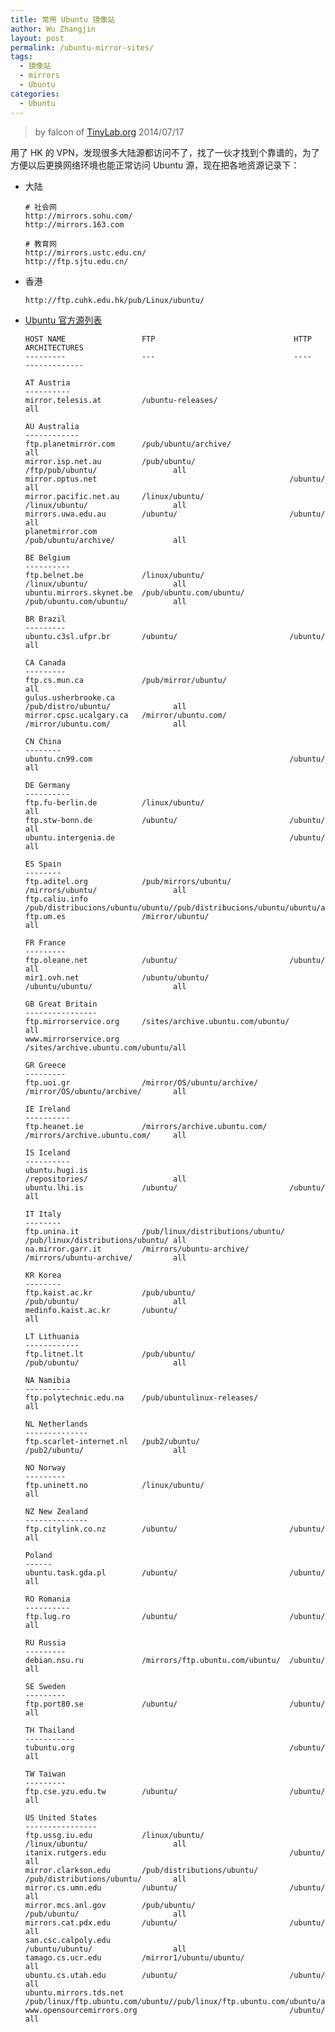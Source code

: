 ```yaml
---
title: 常用 Ubuntu 镜像站
author: Wu Zhangjin
layout: post
permalink: /ubuntu-mirror-sites/
tags:
  - 镜像站
  - mirrors
  - Ubuntu
categories:
  - Ubuntu
---
```


> by falcon of [TinyLab.org][2]
> 2014/07/17

用了 HK 的 VPN，发现很多大陆源都访问不了，找了一伙才找到个靠谱的，为了方便以后更换网络环境也能正常访问 Ubuntu 源，现在把各地资源记录下：

* 大陆

      # 社会网
      http://mirrors.sohu.com/
      http://mirrors.163.com
      
      # 教育网
      http://mirrors.ustc.edu.cn/
      http://ftp.sjtu.edu.cn/

* 香港

      http://ftp.cuhk.edu.hk/pub/Linux/ubuntu/

* [Ubuntu 官方源列表][3]

      HOST NAME                 FTP                               HTTP                              ARCHITECTURES
      ---------                 ---                               ----                              -------------
      
      AT Austria
      ----------
      mirror.telesis.at         /ubuntu-releases/                                                 all
      
      AU Australia
      ------------
      ftp.planetmirror.com      /pub/ubuntu/archive/                                              all
      mirror.isp.net.au         /pub/ubuntu/                     /ftp/pub/ubuntu/                 all
      mirror.optus.net                                           /ubuntu/                         all
      mirror.pacific.net.au     /linux/ubuntu/                   /linux/ubuntu/                   all
      mirrors.uwa.edu.au        /ubuntu/                         /ubuntu/                         all
      planetmirror.com                                           /pub/ubuntu/archive/             all
      
      BE Belgium
      ----------
      ftp.belnet.be             /linux/ubuntu/                   /linux/ubuntu/                   all
      ubuntu.mirrors.skynet.be  /pub/ubuntu.com/ubuntu/          /pub/ubuntu.com/ubuntu/          all
      
      BR Brazil
      ---------
      ubuntu.c3sl.ufpr.br       /ubuntu/                         /ubuntu/                         all
      
      CA Canada
      ---------
      ftp.cs.mun.ca             /pub/mirror/ubuntu/                                               all
      gulus.usherbrooke.ca                                       /pub/distro/ubuntu/              all
      mirror.cpsc.ucalgary.ca   /mirror/ubuntu.com/              /mirror/ubuntu.com/              all
      
      CN China
      --------
      ubuntu.cn99.com                                            /ubuntu/                         all
      
      DE Germany
      ----------
      ftp.fu-berlin.de          /linux/ubuntu/                                                    all
      ftp.stw-bonn.de           /ubuntu/                         /ubuntu/                         all
      ubuntu.intergenia.de                                       /ubuntu/                         all
      
      ES Spain
      --------
      ftp.aditel.org            /pub/mirrors/ubuntu/             /mirrors/ubuntu/                 all
      ftp.caliu.info            /pub/distribucions/ubuntu/ubuntu//pub/distribucions/ubuntu/ubuntu/all
      ftp.um.es                 /mirror/ubuntu/                                                   all
      
      FR France
      ---------
      ftp.oleane.net            /ubuntu/                         /ubuntu/                         all
      mir1.ovh.net              /ubuntu/ubuntu/                  /ubuntu/ubuntu/                  all
      
      GB Great Britain
      ----------------
      ftp.mirrorservice.org     /sites/archive.ubuntu.com/ubuntu/                                 all
      www.mirrorservice.org                                      /sites/archive.ubuntu.com/ubuntu/all
      
      GR Greece
      ---------
      ftp.uoi.gr                /mirror/OS/ubuntu/archive/       /mirror/OS/ubuntu/archive/       all
      
      IE Ireland
      ----------
      ftp.heanet.ie             /mirrors/archive.ubuntu.com/     /mirrors/archive.ubuntu.com/     all
      
      IS Iceland
      ----------
      ubuntu.hugi.is                                             /repositories/                   all
      ubuntu.lhi.is             /ubuntu/                         /ubuntu/                         all
      
      IT Italy
      --------
      ftp.unina.it              /pub/linux/distributions/ubuntu/ /pub/linux/distributions/ubuntu/ all
      na.mirror.garr.it         /mirrors/ubuntu-archive/         /mirrors/ubuntu-archive/         all
      
      KR Korea
      --------
      ftp.kaist.ac.kr           /pub/ubuntu/                     /pub/ubuntu/                     all
      medinfo.kaist.ac.kr       /ubuntu/                                                          all
      
      LT Lithuania
      ------------
      ftp.litnet.lt             /pub/ubuntu/                     /pub/ubuntu/                     all
      
      NA Namibia
      ----------
      ftp.polytechnic.edu.na    /pub/ubuntulinux-releases/                                        all
      
      NL Netherlands
      --------------
      ftp.scarlet-internet.nl   /pub2/ubuntu/                    /pub2/ubuntu/                    all
      
      NO Norway
      ---------
      ftp.uninett.no            /linux/ubuntu/                                                    all
      
      NZ New Zealand
      --------------
      ftp.citylink.co.nz        /ubuntu/                         /ubuntu/                         all
      
      Poland
      ------
      ubuntu.task.gda.pl        /ubuntu/                         /ubuntu/                         all
      
      RO Romania
      ----------
      ftp.lug.ro                /ubuntu/                         /ubuntu/                         all
      
      RU Russia
      ---------
      debian.nsu.ru             /mirrors/ftp.ubuntu.com/ubuntu/  /ubuntu/                         all
      
      SE Sweden
      ---------
      ftp.port80.se             /ubuntu/                         /ubuntu/                         all
      
      TH Thailand
      -----------
      tubuntu.org                                                /ubuntu/                         all
      
      TW Taiwan
      ---------
      ftp.cse.yzu.edu.tw        /ubuntu/                         /ubuntu/                         all
      
      US United States
      ----------------
      ftp.ussg.iu.edu           /linux/ubuntu/                   /linux/ubuntu/                   all
      itanix.rutgers.edu                                         /ubuntu/                         all
      mirror.clarkson.edu       /pub/distributions/ubuntu/       /pub/distributions/ubuntu/       all
      mirror.cs.umn.edu         /ubuntu/                         /ubuntu/                         all
      mirror.mcs.anl.gov        /pub/ubuntu/                     /pub/ubuntu/                     all
      mirrors.cat.pdx.edu       /ubuntu/                         /ubuntu/                         all
      san.csc.calpoly.edu                                        /ubuntu/ubuntu/                  all
      tamago.cs.ucr.edu         /mirror1/ubuntu/ubuntu/                                           all
      ubuntu.cs.utah.edu        /ubuntu/                         /ubuntu/                         all
      ubuntu.mirrors.tds.net    /pub/linux/ftp.ubuntu.com/ubuntu//pub/linux/ftp.ubuntu.com/ubuntu/all
      www.opensourcemirrors.org                                  /ubuntu/                         all

 [2]: https://tinylab.org
 [3]: http://people.canonical.com/~cjwatson/mirror/list.html
